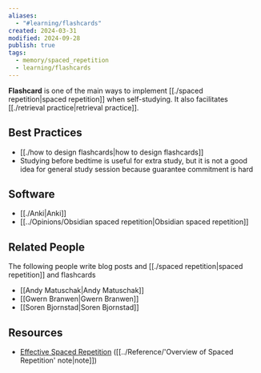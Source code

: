 ```yaml
---
aliases:
  - "#learning/flashcards"
created: 2024-03-31
modified: 2024-09-28
publish: true
tags:
  - memory/spaced_repetition
  - learning/flashcards
---
```

**Flashcard** is one of the main ways to implement [[./spaced repetition|spaced repetition]] when self-studying. It also facilitates [[./retrieval practice|retrieval practice]].

## Best Practices
- [[./how to design flashcards|how to design flashcards]]
- Studying before bedtime is useful for extra study, but it is not a good idea for general study session because guarantee commitment is hard

## Software
- [[./Anki|Anki]]
- [[../Opinions/Obsidian spaced repetition|Obsidian spaced repetition]]

## Related People
The following people write blog posts and [[./spaced repetition|spaced repetition]] and flashcards
- [[Andy Matuschak|Andy Matuschak]]
- [[Gwern Branwen|Gwern Branwen]]
- [[Soren Bjornstad|Soren Bjornstad]]
## Resources
- [Effective Spaced Repetition](https://borretti.me/article/effective-spaced-repetition) ([[../Reference/'Overview of Spaced Repetition' note|note]])